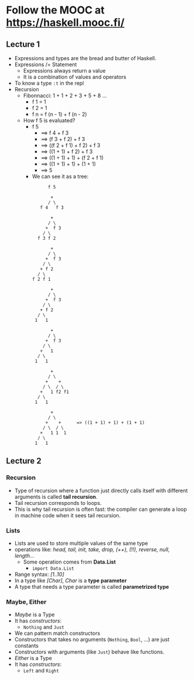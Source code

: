 # Follow the MOOC at https://haskell.mooc.fi/

## Lecture 1

- Expressions and types are the bread and butter of Haskell.
- Expressions /= Statement
  - Expressions always return a value
  - It is a combination of values and operators
- To know a type `:t` in the repl
- Recursion
  - Fibonnacci: 1 + 1 + 2 + 3 + 5 + 8 ...
    - f 1 = 1
	- f 2 = 1
    - f n = f (n - 1) + f (n - 2)
  - How f 5 is evaluated?
    - f 5
	  - ==> f 4 + f 3
	  - ==> (f 3 + f 2) + f 3
	  - ==> ((f 2 + f 1) + f 2) + f 3
	  - ==> ((1 + 1) + f 2) + f 3
	  - ==> ((1 + 1) + 1) + (f 2 + f 1)
	  - ==> ((1 + 1) + 1) + (1 + 1)
	  - ==> 5
	- We can see it as a tree:
```
                f 5

                 +
                / \
             f 4   f 3

                 +
                / \
               +  f 3
              / \
            f 3 f 2

                 +
                / \
               +  f 3
              / \
             + f 2
            / \
          f 2 f 1

                 +
                / \
               +  f 3
              / \
             + f 2
            / \
           1   1

                 +
                / \
               +  f 3
              / \
             +   1
            / \
           1   1

                 +
                / \
               +    +
              / \  / \
             +   1 f2 f1
            / \
           1   1

                 +
                / \
               +    +      => ((1 + 1) + 1) + (1 + 1)
              / \  / \
             +   1 1  1
            / \
           1   1
```

## Lecture 2

### Recursion
- Type of recursion where a function just directly calls itself with different arguments
  is called **tail recursion**.
- Tail recursion corresponds to loops.
- This is why tail recursion is often fast: the compiler can generate a loop in machine
  code when it sees tail recursion.

### Lists
- Lists are used to store multiple values of the same type
- operations like: *head, tail, init, take, drop, (++), (!!), reverse, null, length...*
  - Some operation comes from **Data.List**
    - `import Data.List`
- Range syntax: *[1..10]*
- In a type like *[Char]*, *Char* is a **type parameter**
- A type that needs a type parameter is called **parametrized type**

### Maybe, Either

- *Maybe* is a Type
- It has *constructors*:
  - `Nothing` and `Just`
- We can pattern match constructors
- Constructors that takes no arguments (`Nothing`, `Bool`, ...) are just constants
- Constructors with arguments (like `Just`) behave like functions.
- *Either* is a Type
- It has *constructors*:
  - `Left` and `Right`
